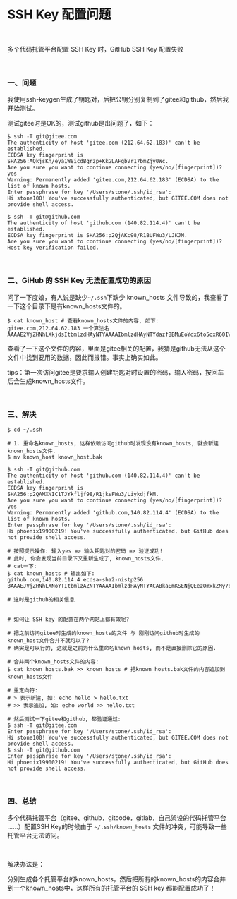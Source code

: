 # SSH Key 配置问题 

<br/>

多个代码托管平台配置 SSH Key 时，GitHub SSH Key 配置失败



<br/>

### 一、问题

我使用ssh-keygen生成了钥匙对，后把公钥分别复制到了gitee和github，然后我开始测试。

测试gitee时是OK的，测试github是出问题了，如下：

```shell
$ ssh -T git@gitee.com
The authenticity of host 'gitee.com (212.64.62.183)' can't be established.
ECDSA key fingerprint is SHA256:AQkjsKn/eya1W8icdBgrzp+KkGLAFgbVr17bmZjy0Wc.
Are you sure you want to continue connecting (yes/no/[fingerprint])? yes
Warning: Permanently added 'gitee.com,212.64.62.183' (ECDSA) to the list of known hosts.
Enter passphrase for key '/Users/stone/.ssh/id_rsa':
Hi stone100! You've successfully authenticated, but GITEE.COM does not provide shell access.

$ ssh -T git@github.com
The authenticity of host 'github.com (140.82.114.4)' can't be established.
ECDSA key fingerprint is SHA256:p2QjAKc98/R1BUFWu3/LJKJM.
Are you sure you want to continue connecting (yes/no/[fingerprint])?
Host key verification failed.
```



<br/>

### 二、GiHub 的 SSH Key 无法配置成功的原因

问了一下度娘，有人说是缺少`~/.ssh`下缺少 known_hosts 文件导致的，我查看了一下这个目录下是有known_hosts文件的。

```shell
$ cat known_host # 查看known_hosts文件的内容, 如下:
gitee.com,212.64.62.183 一个算法名 AAAAE2VjZHNhLXkjdsItbmlzdHAyNTYAAAAIbmlzdHAyNTYdazfBBMuEoYdx6to5oxR60IWj8uoe1akjd1fKOHWztLqTg1tsLT1jkjdfmFjU46EzeMBV/6EmI1udRI6ljdkfjlszJHE=
```

查看了一下这个文件的内容，里面是gitee相关的配置，我猜是github无法从这个文件中找到要用的数据，因此而报错。事实上确实如此。

tips：第一次访问gitee是要求输入创建钥匙对时设置的密码，输入密码，按回车后会生成known_hosts文件。



<br/>

### 三、解决

```shell
$ cd ~/.ssh

# 1. 重命名known_hosts, 这样依赖访问github时发现没有known_hosts, 就会新建known_hosts文件.
$ mv known_host known_host.bak

$ ssh -T git@github.com
The authenticity of host 'github.com (140.82.114.4)' can't be established.
ECDSA key fingerprint is SHA256:p2QAMXNIC1TJYkfljf98/R1jksFWu3/LiykdjfkM.
Are you sure you want to continue connecting (yes/no/[fingerprint])? yes
Warning: Permanently added 'github.com,140.82.114.4' (ECDSA) to the list of known hosts.
Enter passphrase for key '/Users/stone/.ssh/id_rsa':
Hi phoenix19900219! You've successfully authenticated, but GitHub does not provide shell access.

# 按照提示操作: 输入yes => 输入钥匙对的密码 => 验证成功!
# 此时, 你会发现当前目录下又重新生成了, known_hosts文件, 
# cat一下:
$ cat known_hosts # 输出如下:
github.com,140.82.114.4 ecdsa-sha2-nistp256 BAAAEJVjZHNhLXNoYTItbmlzAZNTYAAAAIbmlzdHAyNTYACABkaEmKSENjQEezOmxkZMy7opKgwKJkt5YRrYMjNuG5N87uRgg1jkbo5wAdT/y6v0mKVkjdd0WZ2YB/++Tiekzkg=

# 这时是github的相关信息


# 如何让 SSH key 的配置在两个网站上都有效呢?

# 把之前访问gitee时生成的known_hosts的文件 与 刚刚访问github时生成的known_host文件合并不就可以了?
# 确实是可以行的, 这就是之前为什么重命名known_hosts, 而不是直接删除它的原因.

# 合并两个known_hosts文件的内容: 
$ cat known_hosts.bak >> known_hosts # 把known_hosts.bak文件的内容追加到known_hosts文件

# 重定向符:
# > 表示新建, 如: echo hello > hello.txt
# >> 表示追加, 如: echo world >> hello.txt

# 然后测试一下gitee和github, 都验证通过:
$ ssh -T git@gitee.com
Enter passphrase for key '/Users/stone/.ssh/id_rsa':
Hi stone100! You've successfully authenticated, but GITEE.COM does not provide shell access.
$ ssh -T git@github.com
Enter passphrase for key '/Users/stone/.ssh/id_rsa':
Hi phoenix19900219! You've successfully authenticated, but GitHub does not provide shell access.
```



<br/>

### 四、总结

多个代码托管平台（gitee、github，gitcode，gitlab，自己架设的代码托管平台 ......）配置SSH Key的时候由于 `~/.ssh/known_hosts` 文件的冲突，可能导致一些托管平台无法访问。

<br/>

解决办法是：

分别生成各个托管平台的known_hosts，然后把所有的known_hosts的内容合并到一个known_hosts中，这样所有的托管平台的 SSH key 都能配置成功了！


